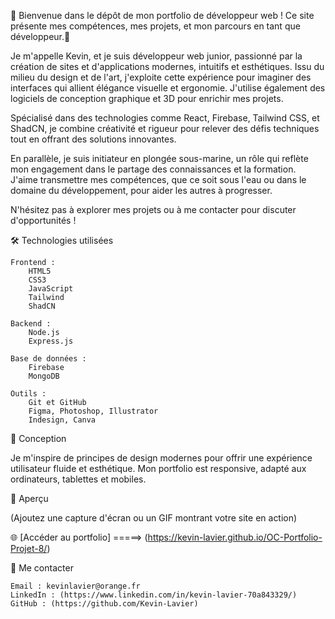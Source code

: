 🚀 Bienvenue dans le dépôt de mon portfolio de développeur web ! Ce site présente mes compétences, mes projets, et mon parcours en tant que développeur.🚀


  Je m'appelle Kevin, et je suis développeur web junior, passionné par la création de sites et d'applications modernes, intuitifs et esthétiques. Issu du milieu du design et de l'art, j'exploite cette expérience pour imaginer des interfaces qui allient élégance visuelle et ergonomie. J'utilise également des logiciels de conception graphique et 3D pour enrichir mes projets.

Spécialisé dans des technologies comme React, Firebase, Tailwind CSS, et ShadCN, je combine créativité et rigueur pour relever des défis techniques tout en offrant des solutions innovantes.

En parallèle, je suis initiateur en plongée sous-marine, un rôle qui reflète mon engagement dans le partage des connaissances et la formation. J'aime transmettre mes compétences, que ce soit sous l'eau ou dans le domaine du développement, pour aider les autres à progresser.

N'hésitez pas à explorer mes projets ou à me contacter pour discuter d'opportunités ! 

🛠️ Technologies utilisées

    Frontend :
        HTML5
        CSS3
        JavaScript
        Tailwind
        ShadCN
        
    Backend :
        Node.js
        Express.js
        
    Base de données :
        Firebase
        MongoDB
        
    Outils :
        Git et GitHub
        Figma, Photoshop, Illustrator
        Indesign, Canva

🎨 Conception

Je m'inspire de principes de design modernes pour offrir une expérience utilisateur fluide et esthétique. Mon portfolio est responsive, adapté aux ordinateurs, tablettes et mobiles.

📸 Aperçu


(Ajoutez une capture d'écran ou un GIF montrant votre site en action)

🌐 [Accéder au portfolio] =====> (https://kevin-lavier.github.io/OC-Portfolio-Projet-8/)


📧 Me contacter

    Email : kevinlavier@orange.fr
    LinkedIn : (https://www.linkedin.com/in/kevin-lavier-70a843329/)
    GitHub : (https://github.com/Kevin-Lavier)

